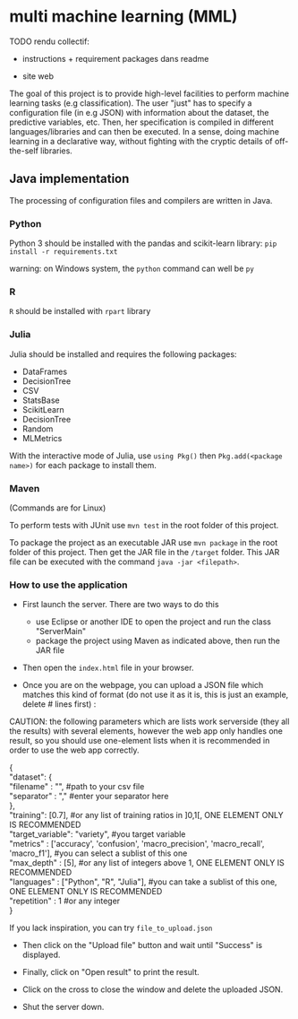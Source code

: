 # multi machine learning (MML)

TODO rendu collectif:

- instructions + requirement packages dans readme 


- site web


The goal of this project is to provide high-level facilities to perform machine learning tasks (e.g classification).
The user "just" has to specify a configuration file (in e.g JSON) with information about the dataset, the predictive variables, etc. 
Then, her specification is compiled in different languages/libraries and can then be executed. 
In a sense, doing machine learning in a declarative way, without fighting with the cryptic details of off-the-self libraries. 

## Java implementation

The processing of configuration files and compilers are written in Java. 

### Python

Python 3 should be installed with the pandas and scikit-learn library: 
`pip install -r requirements.txt`

warning: on Windows system, the `python` command can well be `py` 

### R

`R` should be installed with `rpart` library

### Julia

Julia should be installed and requires the following packages: 

- DataFrames
- DecisionTree
- CSV
- StatsBase
- ScikitLearn
- DecisionTree
- Random
- MLMetrics

With the interactive mode of Julia, use `using Pkg()` then `Pkg.add(<package name>)` for each package to install them.


### Maven

(Commands are for Linux)

To perform tests with JUnit use `mvn test` in the root folder of this project.

To package the project as an executable JAR use `mvn package` in the root folder of this project. Then get the JAR file in the `/target` folder.
This JAR file can be executed with the command `java -jar <filepath>`.

### How to use the application

- First launch the server. There are two ways to do this
	- use Eclipse or another IDE to open the project and run the class "ServerMain"
	- package the project using Maven as indicated above, then run the JAR file

- Then open the `index.html` file in your browser.

- Once you are on the webpage, you can upload a JSON file which matches this kind of format (do not use it as it is, this is just an example, delete # lines first) :

CAUTION: the following parameters which are lists work serverside (they all the results) with several elements, however the web app only handles one result, so you should use one-element lists when it is recommended in order to use the web app correctly.


{ <br />
 "dataset": { <br />
	"filename" : "<path to your csv file>", #path to your csv file <br />
   "separator" : "," #enter your separator here <br />
 }, <br />
 "training": [0.7], #or any list of training ratios in ]0,1[, ONE ELEMENT ONLY IS RECOMMENDED <br />
 "target_variable": "variety", #you target variable <br />
 "metrics" : ['accuracy', 'confusion', 'macro_precision', 'macro_recall', 'macro_f1'], #you can select a sublist of this one <br />
 "max_depth" : [5], #or any list of integers above 1, ONE ELEMENT ONLY IS RECOMMENDED <br />
 "languages" : ["Python", "R", "Julia"], #you can take a sublist of this one, ONE ELEMENT ONLY IS RECOMMENDED <br />
 "repetition" : 1 #or any integer <br />
} <br />


If you lack inspiration, you can try `file_to_upload.json`

- Then click on the "Upload file" button and wait until "Success" is displayed.

- Finally, click on "Open result" to print the result.

- Click on the cross to close the window and delete the uploaded JSON.

- Shut the server down.

